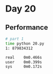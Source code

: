 # Day 20

## Performance
```bash
# part 1
time python 20.py 
1: 879834312

real    0m0.466s
user    0m0.399s
sys     0m0.172s
```